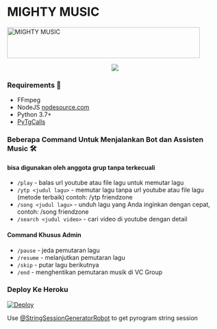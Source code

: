 # MIGHTY MUSIC

<a href="https://cooltext.com"><img src="https://telegra.ph/file/dfb09ff513d1bad341439.mp4" width="450" height="72" alt="MIGHTY MUSIC" /></a>

<p align="center">
  <img src="https://telegra.ph/file/2fd31137412841a586abc.jpg">
</p>

<h3>Requirements 📝</h3>

- FFmpeg
- NodeJS [nodesource.com](https://nodesource.com/)
- Python 3.7+
- [PyTgCalls](https://github.com/pytgcalls/pytgcalls)

### Beberapa Command Untuk Menjalankan Bot dan Assisten Music 🛠
#### bisa digunakan oleh anggota grup tanpa terkecuali 
- `/play` - balas url youtube atau file lagu untuk memutar lagu
- `/ytp <judul lagu>` - memutar lagu tanpa url youtube atau file lagu (metode terbaik) contoh: /ytp friendzone
- `/song <judul lagu>` - unduh lagu yang Anda inginkan dengan cepat, contoh: /song friendzone
- `/search <judul video>` - cari video di youtube dengan detail

#### Command Khusus Admin
- `/pause` - jeda pemutaran lagu
- `/resume` - melanjutkan pemutaran lagu
- `/skip` - putar lagu berikutnya
- `/end` - menghentikan pemutaran musik di VC Group

### Deploy Ke Heroku</h4>

[![Deploy](https://www.herokucdn.com/deploy/button.svg)](https://heroku.com/deploy?template=https://github.com/Yunus-ZEND/Mighty-Music)

Use [@StringSessionGeneratorRobot](https://t.me/StringSessionGeneratorRobot) to get pyrogram string session


